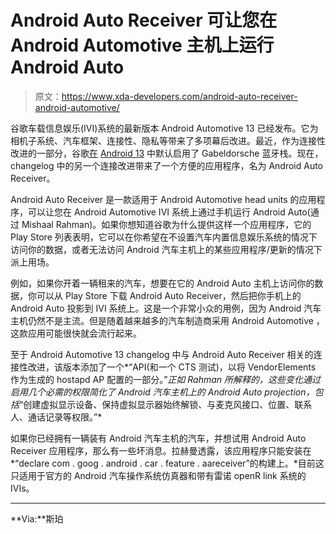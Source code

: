 # Android Auto Receiver 可让您在 Android Automotive 主机上运行 Android Auto

> 原文：<https://www.xda-developers.com/android-auto-receiver-android-automotive/>

谷歌车载信息娱乐(IVI)系统的最新版本 Android Automotive 13 已经发布。它为相机子系统、汽车框架、连接性、隐私等带来了多项幕后改进。最近，作为连接性改进的一部分，谷歌[在](https://www.xda-developers.com/android-13-gabeldorsche-bluetooth-stack/) [Android 13](https://www.xda-developers.com/android-13/) 中默认启用了 Gabeldorsche 蓝牙栈。现在，changelog 中的另一个连接改进带来了一个方便的应用程序，名为 Android Auto Receiver。

Android Auto Receiver 是一款适用于 Android Automotive head units 的应用程序，可以让您在 Android Automotive IVI 系统上通过手机运行 Android Auto(通过 Mishaal Rahman)。如果你想知道谷歌为什么提供这样一个应用程序，它的 Play Store 列表表明，它可以在你希望在不设置汽车内置信息娱乐系统的情况下访问你的数据，或者无法访问 Android 汽车主机上的某些应用程序/更新的情况下派上用场。

例如，如果你开着一辆租来的汽车，想要在它的 Android Auto 主机上访问你的数据，你可以从 Play Store 下载 Android Auto Receiver，然后把你手机上的 Android Auto 投影到 IVI 系统上。这是一个非常小众的用例，因为 Android 汽车主机仍然不是主流。但是随着越来越多的汽车制造商采用 Android Automotive ，这款应用可能很快就会流行起来。

至于 Android Automotive 13 changelog 中与 Android Auto Receiver 相关的连接性改进，该版本添加了一个*“API(和一个 CTS 测试)，以将 VendorElements 作为生成的 hostapd AP 配置的一部分。”*正如 Rahman 所解释的，这些变化通过启用几个必需的权限简化了 Android 汽车主机上的 Android Auto projection，包括*“创建虚拟显示设备、保持虚拟显示器始终解锁、与麦克风接口、位置、联系人、通话记录等权限。”*

如果你已经拥有一辆装有 Android 汽车主机的汽车，并想试用 Android Auto Receiver 应用程序，那么有一些坏消息。拉赫曼透露，该应用程序只能安装在*“declare com . goog . android . car . feature . aareceiver”的构建上。*目前这只适用于官方的 Android 汽车操作系统仿真器和带有雷诺 openR link 系统的 IVIs。

* * *

**Via:**斯珀